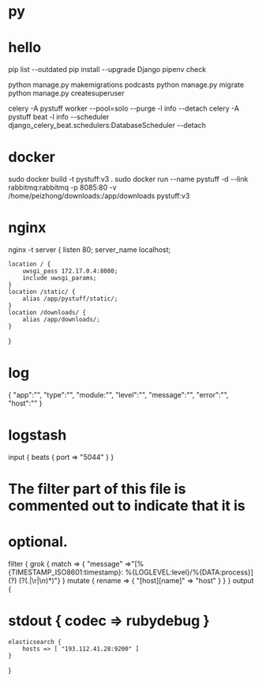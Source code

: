 # py

# hello
pip list --outdated
pip install --upgrade Django
pipenv check

python manage.py makemigrations podcasts
python manage.py migrate
python manage.py createsuperuser

celery -A pystuff worker --pool=solo --purge -l info --detach
celery -A pystuff beat -l info --scheduler django_celery_beat.schedulers:DatabaseScheduler --detach

# docker
sudo docker build -t pystuff:v3 .
sudo docker run --name pystuff -d --link rabbitmq:rabbitmq -p 8085:80 -v /home/peizhong/downloads:/app/downloads pystuff:v3

# nginx 
nginx -t
server {
    listen       80;
    server_name  localhost;
    
    location / {
        uwsgi_pass 172.17.0.4:8080;
        include uwsgi_params;
    }
    location /static/ {
        alias /app/pystuff/static/;
    }
    location /downloads/ {
        alias /app/downloads/;
    }
}

# log
{
    "app":"",
    "type":"",
    "module:"",
    "level":"",
    "message":"",
    "error":"",
    "host":""
}

# logstash
input {
    beats {
        port => "5044"
    }
}
# The filter part of this file is commented out to indicate that it is
# optional.
filter {
    grok {
        match => { "message" =>"\[%{TIMESTAMP_ISO8601:timestamp}: %{LOGLEVEL:level}\/%{DATA:process}\](?<host>) (?<data>(.|\r|\n)*)"}
    }
    mutate {
        rename => { "[host][name]" => "host" }
    }
}
output {
#    stdout { codec => rubydebug }
    elasticsearch {
        hosts => [ "193.112.41.28:9200" ]
    }
}